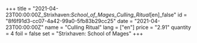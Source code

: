 +++
title = "2021-04-23T00:00:00Z_Strixhaven:_School_of_Mages_Culling_Ritual_[en]_false"
id = "8f6f91d3-cc07-4a42-99a0-5fb83b29cc25"
date = "2021-04-23T00:00:00Z"
name = "Culling Ritual"
lang = ["en"]
price = "2.91"
quantity = 4
foil = false
set = "Strixhaven: School of Mages"
+++

